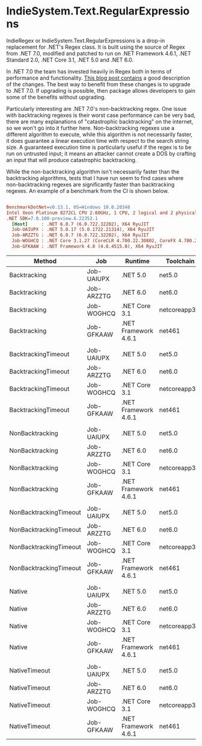 # IndieSystem.Text.RegularExpressions

IndieRegex or IndieSystem.Text.RegularExpressions is a drop-in replacement for .NET's Regex class. It is built using the source of Regex from .NET 7.0, modified and patched to run on .NET Framework 4.6.1, .NET Standard 2.0, .NET Core 3.1, .NET 5.0 and .NET 6.0.

In .NET 7.0 the team has invested heavily in Regex both in terms of performance and functionality. [This blog post contains](https://devblogs.microsoft.com/dotnet/regular-expression-improvements-in-dotnet-7/) a good description of the changes. The best way to benefit from these changes is to upgrade to .NET 7.0. If upgrading is possible, then package allows developers to gain some of the benefits without upgrading.

Particularly interesting are .NET 7.0's non-backtracking regex. One issue with backtracking regexes is their worst case performance can be very bad, there are many explanations of "catastrophic backtracking" on the internet, so we won't go into it further here. Non-backtracking regexes use a different algorithm to execute, while this algorithm is not necessarily faster, it does guarantee a linear execution time with respect to the search string size. A guaranteed execution time is particularly useful if the regex is to be run on untrusted input; it means an attacker cannot create a DOS by crafting an input that will produce catastrophic backtracking.

While the non-backtracking algorithm isn't necessarily faster than the backtracking algorithms, tests that I have run seem to find cases where non-backtracking regexes are significantly faster than backtracking regexes. An example of a benchmark from the CI is shown below.

``` ini

BenchmarkDotNet=v0.13.1, OS=Windows 10.0.20348
Intel Xeon Platinum 8272CL CPU 2.60GHz, 1 CPU, 2 logical and 2 physical cores
.NET SDK=7.0.100-preview.6.22352.1
  [Host]     : .NET 6.0.7 (6.0.722.32202), X64 RyuJIT
  Job-UAIUPX : .NET 5.0.17 (5.0.1722.21314), X64 RyuJIT
  Job-ARZZTG : .NET 6.0.7 (6.0.722.32202), X64 RyuJIT
  Job-WOGHCQ : .NET Core 3.1.27 (CoreCLR 4.700.22.30802, CoreFX 4.700.22.31504), X64 RyuJIT
  Job-GFKAAW : .NET Framework 4.8 (4.8.4515.0), X64 RyuJIT


```
|                 Method |        Job |              Runtime |     Toolchain |        Mean |     Error |    StdDev |      Median | Ratio | RatioSD |
|----------------------- |----------- |--------------------- |-------------- |------------:|----------:|----------:|------------:|------:|--------:|
|           Backtracking | Job-UAIUPX |             .NET 5.0 |        net5.0 |   786.86 μs | 16.672 μs | 49.159 μs |   823.20 μs |  0.68 |    0.04 |
|           Backtracking | Job-ARZZTG |             .NET 6.0 |        net6.0 |   408.08 μs |  8.145 μs | 18.048 μs |   404.15 μs |  0.35 |    0.02 |
|           Backtracking | Job-WOGHCQ |        .NET Core 3.1 | netcoreapp3.1 |   763.45 μs | 17.779 μs | 52.143 μs |   752.30 μs |  0.70 |    0.05 |
|           Backtracking | Job-GFKAAW | .NET Framework 4.6.1 |        net461 | 1,168.46 μs |  3.321 μs |  2.773 μs | 1,169.30 μs |  1.00 |    0.00 |
|                        |            |                      |               |             |           |           |             |       |         |
|    BacktrackingTimeout | Job-UAIUPX |             .NET 5.0 |        net5.0 |   727.83 μs | 13.591 μs | 24.508 μs |   715.15 μs |  0.55 |    0.02 |
|    BacktrackingTimeout | Job-ARZZTG |             .NET 6.0 |        net6.0 |   403.04 μs |  8.036 μs | 19.098 μs |   397.36 μs |  0.30 |    0.02 |
|    BacktrackingTimeout | Job-WOGHCQ |        .NET Core 3.1 | netcoreapp3.1 |   790.63 μs | 18.838 μs | 55.247 μs |   773.70 μs |  0.61 |    0.04 |
|    BacktrackingTimeout | Job-GFKAAW | .NET Framework 4.6.1 |        net461 | 1,334.48 μs |  2.514 μs |  2.229 μs | 1,334.40 μs |  1.00 |    0.00 |
|                        |            |                      |               |             |           |           |             |       |         |
|        NonBacktracking | Job-UAIUPX |             .NET 5.0 |        net5.0 |    10.88 μs |  0.134 μs |  0.131 μs |    10.81 μs |  0.20 |    0.01 |
|        NonBacktracking | Job-ARZZTG |             .NET 6.0 |        net6.0 |    10.27 μs |  0.203 μs |  0.506 μs |    10.29 μs |  0.19 |    0.01 |
|        NonBacktracking | Job-WOGHCQ |        .NET Core 3.1 | netcoreapp3.1 |    63.37 μs |  7.484 μs | 22.066 μs |    51.60 μs |  1.36 |    0.40 |
|        NonBacktracking | Job-GFKAAW | .NET Framework 4.6.1 |        net461 |    54.64 μs |  1.082 μs |  2.259 μs |    54.40 μs |  1.00 |    0.00 |
|                        |            |                      |               |             |           |           |             |       |         |
| NonBacktrackingTimeout | Job-UAIUPX |             .NET 5.0 |        net5.0 |    29.41 μs |  2.329 μs |  6.829 μs |    27.00 μs |  0.61 |    0.08 |
| NonBacktrackingTimeout | Job-ARZZTG |             .NET 6.0 |        net6.0 |    10.20 μs |  0.204 μs |  0.504 μs |    10.08 μs |  0.18 |    0.01 |
| NonBacktrackingTimeout | Job-WOGHCQ |        .NET Core 3.1 | netcoreapp3.1 |    63.14 μs |  8.233 μs | 24.275 μs |    51.20 μs |  0.98 |    0.30 |
| NonBacktrackingTimeout | Job-GFKAAW | .NET Framework 4.6.1 |        net461 |    58.05 μs |  1.150 μs |  1.824 μs |    57.80 μs |  1.00 |    0.00 |
|                        |            |                      |               |             |           |           |             |       |         |
|                 Native | Job-UAIUPX |             .NET 5.0 |        net5.0 |   357.80 μs | 10.238 μs | 29.045 μs |   349.10 μs |  0.24 |    0.02 |
|                 Native | Job-ARZZTG |             .NET 6.0 |        net6.0 |   305.96 μs |  6.109 μs | 15.879 μs |   302.34 μs |  0.18 |    0.01 |
|                 Native | Job-WOGHCQ |        .NET Core 3.1 | netcoreapp3.1 |   940.56 μs | 22.238 μs | 65.221 μs |   962.70 μs |  0.55 |    0.04 |
|                 Native | Job-GFKAAW | .NET Framework 4.6.1 |        net461 | 1,676.14 μs | 19.525 μs | 18.263 μs | 1,667.90 μs |  1.00 |    0.00 |
|                        |            |                      |               |             |           |           |             |       |         |
|          NativeTimeout | Job-UAIUPX |             .NET 5.0 |        net5.0 |   673.90 μs | 19.542 μs | 57.313 μs |   647.10 μs |  0.45 |    0.03 |
|          NativeTimeout | Job-ARZZTG |             .NET 6.0 |        net6.0 |   794.21 μs |  3.527 μs |  3.127 μs |   794.30 μs |  0.48 |    0.00 |
|          NativeTimeout | Job-WOGHCQ |        .NET Core 3.1 | netcoreapp3.1 | 1,128.57 μs |  4.832 μs |  4.035 μs | 1,126.80 μs |  0.68 |    0.00 |
|          NativeTimeout | Job-GFKAAW | .NET Framework 4.6.1 |        net461 | 1,663.74 μs |  2.408 μs |  2.135 μs | 1,663.85 μs |  1.00 |    0.00 |




